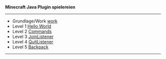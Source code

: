 **Minecraft Java Plugin spielereien**

---

* Grundlage/Work [work](https://github.com/dr-woitschek/minecraft/tree/main/JavaEdition/Plugins/grundlage-work/)
* Level 1 [Hello World](https://github.com/dr-woitschek/minecraft/tree/main/JavaEdition/Plugins/mc-Hello-World/)
* Level 2 [Commands](https://github.com/dr-woitschek/minecraft/tree/main/JavaEdition/Plugins/mc-Commands/)
* Level 3 [JoinListener](https://github.com/dr-woitschek/minecraft/tree/main/JavaEdition/Plugins/mc-JoinListener/)
* Level 4 [QuitListener](https://github.com/dr-woitschek/minecraft/tree/main/JavaEdition/Plugins/mc-QuitListener/)
* Level 5 [Backpack](https://github.com/dr-woitschek/minecraft/tree/main/JavaEdition/Plugins/mc-Backpack/)

---

